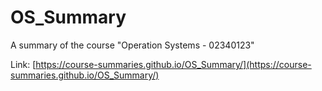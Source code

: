 # OS_Summary
A summary of the course "Operation Systems - 02340123"

Link: [https://course-summaries.github.io/OS_Summary/](https://course-summaries.github.io/OS_Summary/)
